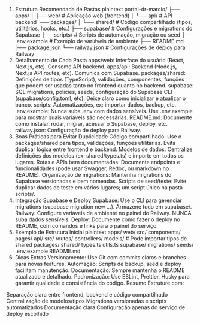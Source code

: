 1. Estrutura Recomendada de Pastas
plaintext
portal-dr-marcio/
├── apps/
│   ├── web/                # Aplicação web (frontend)
│   └── api/                # API backend
├── packages/
│   └── shared/             # Código compartilhado (tipos, utilitários, hooks, etc.)
├── supabase/               # Configurações e migrations do Supabase
├── scripts/                # Scripts de automação, migração ou seed
├── .env.example            # Exemplo de variáveis de ambiente
├── README.md
├── package.json
└── railway.json            # Configurações de deploy para Railway
2. Detalhamento de Cada Pasta
apps/web: Interface do usuário (React, Next.js, etc). Consome API backend.
apps/api: Backend (Node.js, Next.js API routes, etc). Comunica com Supabase.
packages/shared: Definições de tipos (TypeScript), validações, componentes, funções que podem ser usadas tanto no frontend quanto no backend.
supabase: SQL migrations, policies, seeds, configuração do Supabase CLI (supabase/config.toml, etc). Deixe claro como inicializar e atualizar o banco.
scripts: Automatizações, ex: importar dados, backup, etc.
.env.example: Nunca suba .env com dados sensíveis. Use .env.example para mostrar quais variáveis são necessárias.
README.md: Documente como instalar, rodar, migrar, acessar o Supabase, deploy, etc.
railway.json: Configuração de deploy para Railway.
3. Boas Práticas para Evitar Duplicidade
Código compartilhado: Use o packages/shared para tipos, validações, funções utilitárias. Evita duplicar lógica entre frontend e backend.
Modelos de dados: Centralize definições dos modelos (ex: shared/types.ts) e importe em todos os lugares.
Rotas e APIs bem documentadas: Documente endpoints e funcionalidades (pode usar Swagger, Redoc, ou markdown no README).
Organização de migrations: Mantenha migrations do Supabase versionadas e bem nomeadas.
Scripts de seed/teste: Evite duplicar dados de teste em vários lugares; um script único na pasta scripts/.
4. Integração Supabase e Deploy
Supabase: Use o CLI para gerenciar migrations (supabase migration new ...). Armazene tudo em supabase/.
Railway: Configure variáveis de ambiente no painel do Railway. NUNCA suba dados sensíveis.
Deploy: Documente como fazer o deploy no README, com comandos e links para o painel do serviço.
5. Exemplo de Estrutura Inicial
plaintext
apps/
  web/
    src/
      components/
      pages/
  api/
    src/
      routes/
      controllers/
      models/            # Pode importar tipos de shared
packages/
  shared/
    types.ts
    utils.ts
supabase/
  migrations/
  seeds/
.env.example
README.md
6. Dicas Extras
Versionamento: Use Git com commits claros e branches para novas features.
Automação: Scripts de backup, seed e deploy facilitam manutenção.
Documentação: Sempre mantenha o README atualizado e detalhado.
Padronização: Use ESLint, Prettier, Husky para garantir qualidade e consistência do código.
Resumo
Estruture com:

Separação clara entre frontend, backend e código compartilhado
Centralização de modelos/tipos
Migrations versionadas e scripts automatizados
Documentação clara
Configuração apenas do serviço de deploy escolhido